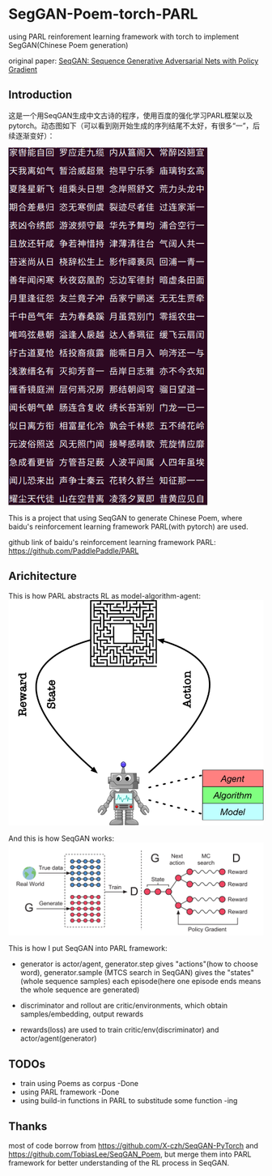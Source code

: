 # SegGAN-Poem-torch-PARL
using PARL reinforement learning framework with torch to implement SegGAN(Chinese Poem generation)

original paper: [SeqGAN: Sequence Generative Adversarial Nets with Policy Gradient](https://arxiv.org/pdf/1609.05473v6.pdf)
## Introduction
这是一个用SeqGAN生成中文古诗的程序，使用百度的强化学习PARL框架以及pytorch。动态图如下（可以看到刚开始生成的序列结尾不太好，有很多“一”，后续逐渐变好）：

![](https://github.com/AddASecond/SegGAN-Poem-torch-PARL/blob/master/ReadMePic/poems.gif)

This is a project that using SeqGAN to generate Chinese Poem, where baidu's reinforcement learning framework PARL(with pytorch) are used.

github link of baidu's reinforcement learning framework PARL:
https://github.com/PaddlePaddle/PARL

## Arichitecture
This is how PARL abstracts RL as model-algorithm-agent:
![](https://github.com/AddASecond/SegGAN-Poem-torch-PARL/blob/master/ReadMePic/abstractions.png)

And this is how SeqGAN works:
![](https://github.com/AddASecond/SegGAN-Poem-torch-PARL/blob/master/ReadMePic/seqgan.png)

This is how I put SeqGAN into PARL framework:
* generator is actor/agent, generator.step gives "actions"(how to choose word), generator.sample (MTCS search in SeqGAN) gives the "states"(whole sequence samples) each episode(here one episode ends means the whole sequence are generated)

* discriminator and rollout are critic/environments, which obtain samples/embedding, output rewards  

* rewards(loss) are used to train critic/env(discriminator) and actor/agent(generator)

## TODOs
* train using Poems as corpus   -Done
* using PARL framework   -Done
* using build-in functions in PARL to substitude some function   -ing

## Thanks
most of code borrow from https://github.com/X-czh/SeqGAN-PyTorch and https://github.com/TobiasLee/SeqGAN_Poem, but merge them into PARL framework for better 
understanding of the RL process in SeqGAN.

